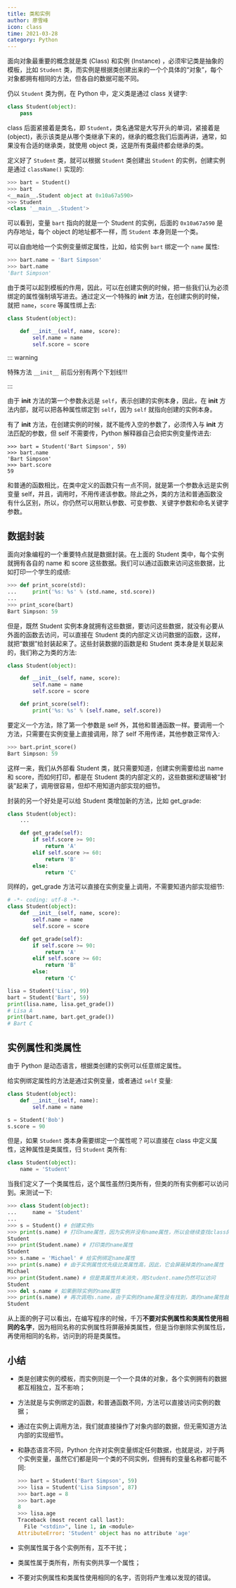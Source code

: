 ```yaml
---
title: 类和实例
author: 廖雪峰
icon: class
time: 2021-03-28
category: Python
---
```


面向对象最重要的概念就是类 (Class) 和实例 (Instance) ，必须牢记类是抽象的模板，比如 `Student` 类，而实例是根据类创建出来的一个个具体的“对象”，每个对象都拥有相同的方法，但各自的数据可能不同。

<!-- more -->

仍以 `Student` 类为例，在 Python 中，定义类是通过 class 关键字:

```py
class Student(object):
    pass
```

class 后面紧接着是类名，即 `Student`，类名通常是大写开头的单词，紧接着是(object)，表示该类是从哪个类继承下来的，继承的概念我们后面再讲，通常，如果没有合适的继承类，就使用 object 类，这是所有类最终都会继承的类。

定义好了 `Student` 类，就可以根据 `Student` 类创建出 `Student` 的实例，创建实例是通过 `className()` 实现的:

```py
>>> bart = Student()
>>> bart
<__main__.Student object at 0x10a67a590>
>>> Student
<class '__main__.Student'>
```

可以看到，变量 `bart` 指向的就是一个 Student 的实例，后面的 `0x10a67a590` 是内存地址，每个 object 的地址都不一样，而 `Student` 本身则是一个类。

可以自由地给一个实例变量绑定属性，比如，给实例 `bart` 绑定一个 `name` 属性:

```py
>>> bart.name = 'Bart Simpson'
>>> bart.name
'Bart Simpson'
```

由于类可以起到模板的作用，因此，可以在创建实例的时候，把一些我们认为必须绑定的属性强制填写进去。通过定义一个特殊的 **init** 方法，在创建实例的时候，就把 `name`，`score` 等属性绑上去:

```py
class Student(object):

    def __init__(self, name, score):
        self.name = name
        self.score = score
```

::: warning

特殊方法 `__init__` 前后分别有两个下划线!!!

:::

由于 **init** 方法的第一个参数永远是 `self`，表示创建的实例本身，因此，在 **init** 方法内部，就可以把各种属性绑定到 `self`，因为 `self` 就指向创建的实例本身。

有了 **init** 方法，在创建实例的时候，就不能传入空的参数了，必须传入与 **init** 方法匹配的参数，但 self 不需要传，Python 解释器自己会把实例变量传进去:

```pt
>>> bart = Student('Bart Simpson', 59)
>>> bart.name
'Bart Simpson'
>>> bart.score
59
```

和普通的函数相比，在类中定义的函数只有一点不同，就是第一个参数永远是实例变量 self，并且，调用时，不用传递该参数。除此之外，类的方法和普通函数没有什么区别，所以，你仍然可以用默认参数、可变参数、关键字参数和命名关键字参数。

## 数据封装

面向对象编程的一个重要特点就是数据封装。在上面的 Student 类中，每个实例就拥有各自的 name 和 score 这些数据。我们可以通过函数来访问这些数据，比如打印一个学生的成绩:

```py
>>> def print_score(std):
...     print('%s: %s' % (std.name, std.score))
...
>>> print_score(bart)
Bart Simpson: 59
```

但是，既然 Student 实例本身就拥有这些数据，要访问这些数据，就没有必要从外面的函数去访问，可以直接在 Student 类的内部定义访问数据的函数，这样，就把“数据”给封装起来了。这些封装数据的函数是和 Student 类本身是关联起来的，我们称之为类的方法:

```py
class Student(object):

    def __init__(self, name, score):
        self.name = name
        self.score = score

    def print_score(self):
        print('%s: %s' % (self.name, self.score))
```

要定义一个方法，除了第一个参数是 self 外，其他和普通函数一样。要调用一个方法，只需要在实例变量上直接调用，除了 self 不用传递，其他参数正常传入:

```py
>>> bart.print_score()
Bart Simpson: 59
```

这样一来，我们从外部看 Student 类，就只需要知道，创建实例需要给出 name 和 score，而如何打印，都是在 Student 类的内部定义的，这些数据和逻辑被“封装”起来了，调用很容易，但却不用知道内部实现的细节。

封装的另一个好处是可以给 Student 类增加新的方法，比如 get_grade:

```py
class Student(object):
    ...

    def get_grade(self):
        if self.score >= 90:
            return 'A'
        elif self.score >= 60:
            return 'B'
        else:
            return 'C'
```

同样的，get_grade 方法可以直接在实例变量上调用，不需要知道内部实现细节:

```py
# -*- coding: utf-8 -*-
class Student(object):
    def __init__(self, name, score):
        self.name = name
        self.score = score

    def get_grade(self):
        if self.score >= 90:
            return 'A'
        elif self.score >= 60:
            return 'B'
        else:
            return 'C'

lisa = Student('Lisa', 99)
bart = Student('Bart', 59)
print(lisa.name, lisa.get_grade())
# Lisa A
print(bart.name, bart.get_grade())
# Bart C
```

## 实例属性和类属性

由于 Python 是动态语言，根据类创建的实例可以任意绑定属性。

给实例绑定属性的方法是通过实例变量，或者通过 `self` 变量:

```py
class Student(object):
    def __init__(self, name):
        self.name = name

s = Student('Bob')
s.score = 90
```

但是，如果 `Student` 类本身需要绑定一个属性呢？可以直接在 class 中定义属性，这种属性是类属性，归 `Student` 类所有:

```py
class Student(object):
    name = 'Student'
```

当我们定义了一个类属性后，这个属性虽然归类所有，但类的所有实例都可以访问到。来测试一下:

```py
>>> class Student(object):
...     name = 'Student'
...
>>> s = Student() # 创建实例s
>>> print(s.name) # 打印name属性，因为实例并没有name属性，所以会继续查找class的name属性
Student
>>> print(Student.name) # 打印类的name属性
Student
>>> s.name = 'Michael' # 给实例绑定name属性
>>> print(s.name) # 由于实例属性优先级比类属性高，因此，它会屏蔽掉类的name属性
Michael
>>> print(Student.name) # 但是类属性并未消失，用Student.name仍然可以访问
Student
>>> del s.name # 如果删除实例的name属性
>>> print(s.name) # 再次调用s.name，由于实例的name属性没有找到，类的name属性就显示出来了
Student
```

从上面的例子可以看出，在编写程序的时候，千万**不要对实例属性和类属性使用相同的名字**，因为相同名称的实例属性将屏蔽掉类属性，但是当你删除实例属性后，再使用相同的名称，访问到的将是类属性。

## 小结

- 类是创建实例的模板，而实例则是一个一个具体的对象，各个实例拥有的数据都互相独立，互不影响；

- 方法就是与实例绑定的函数，和普通函数不同，方法可以直接访问实例的数据；

- 通过在实例上调用方法，我们就直接操作了对象内部的数据，但无需知道方法内部的实现细节。

- 和静态语言不同，Python 允许对实例变量绑定任何数据，也就是说，对于两个实例变量，虽然它们都是同一个类的不同实例，但拥有的变量名称都可能不同:

  ```py
  >>> bart = Student('Bart Simpson', 59)
  >>> lisa = Student('Lisa Simpson', 87)
  >>> bart.age = 8
  >>> bart.age
  8
  >>> lisa.age
  Traceback (most recent call last):
    File "<stdin>", line 1, in <module>
  AttributeError: 'Student' object has no attribute 'age'
  ```

- 实例属性属于各个实例所有，互不干扰；

- 类属性属于类所有，所有实例共享一个属性；

- 不要对实例属性和类属性使用相同的名字，否则将产生难以发现的错误。
